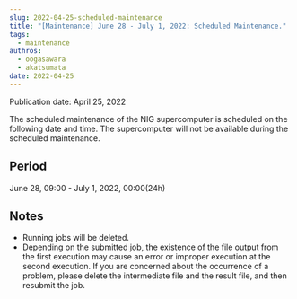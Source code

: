 ```yaml
---
slug: 2022-04-25-scheduled-maintenance
title: "[Maintenance] June 28 - July 1, 2022: Scheduled Maintenance."
tags:
  - maintenance
authros:
  - oogasawara
  - akatsumata
date: 2022-04-25
---
```


Publication date: April 25, 2022


The scheduled maintenance of the NIG supercomputer is scheduled on the following date and time. The supercomputer will not be available during the scheduled maintenance.

## Period

June 28, 09:00 - July 1, 2022, 00:00(24h)


## Notes

- Running jobs will be deleted.
- Depending on the submitted job, the existence of the file output from the first execution may cause an error or improper execution at the second execution. If you are concerned about the occurrence of a problem, please delete the intermediate file and the result file, and then resubmit the job.
